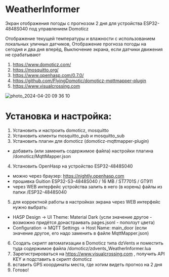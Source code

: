 # WeatherInformer
Экран отображения погоды с прогнозом 2 дня для устройства ESP32-4848S040 под управлением Domoticz

Отображение текущей температуры и влажности с использованием локальных уличных датчиков,
Отображение прогноза погоды на сегодня и два дня вперёд, 
Выключение экрана, если датчики движения не срабатывают


1) https://www.domoticz.com/
2) https://mosquitto.org/
3) https://www.openhasp.com/0.7.0/
4) https://github.com/FlyingDomotic/domoticz-mqttmapper-plugin
5) https://www.visualcrossing.com

![photo_2024-04-20 09 36 10](https://github.com/kovainfo/WeatherInformer/assets/36986231/f4a8f260-04e9-4b2b-a233-fb10ac835fbc)


# Установка и настройка:

1) Установить и настроить domoticz, mosquitto
2) Установить клиенты mosquitto_pub и mosquitto_sub
3) Установить плагин для domoticz (domoticz-mqttmapper-plugin)
  * добавить (или заменить содержимое файла) настройки плагина /domoticz/MqttMapper.json
4) Установить OpenHasp на устройство ESP32-4848S040
  * можно через браузер: https://nightly.openhasp.com
  * прошивка Guition ESP32-S3-4848S040 / 16 MB / ST7701S / GT911
  * через WEB интерфейс устройства залить в него (в корень) файлы из папки /ESP32-4848S040
5) для корректной работы в настройках экрана через WEB интерфейс нужно выбрать:
  * HASP Design -> UI Theme: Material Dark (усли значение другое - возможно придётся донастраивать pages.jsonl - поползут цвета)
  * Configuration -> MQTT Settings -> Host Name: main_door (если значение другое, его надо заменить в файле MqttMapper.json)
6) Создать скрипт автоматизации в Domoticz типа dzVents и поместить туда содержимое файла /domoticz/zdvents_WeatherInformer.lua
7) Зарегистрироваться на https://www.visualcrossing.com , получить API KEY и подставить в скрипт domoticz
8) вставить GPS координаты места, где хотим видеть прогноз на 2 дня
9) Готово!


